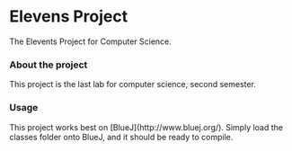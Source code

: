 # Elevens Project
The Elevents Project for Computer Science.

<h3>About the project</h3>

This project is the last lab for computer science, second semester.

<h3>Usage</h3>
This project works best on [BlueJ](http://www.bluej.org/). Simply load the classes folder onto BlueJ, and it should be ready to compile.
